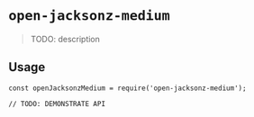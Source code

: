 # `open-jacksonz-medium`

> TODO: description

## Usage

```
const openJacksonzMedium = require('open-jacksonz-medium');

// TODO: DEMONSTRATE API
```
